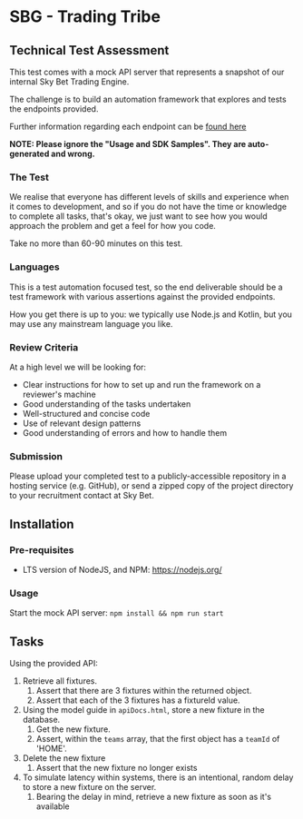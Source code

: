 # SBG - Trading Tribe
## Technical Test Assessment

This test comes with a mock API server that represents a snapshot of our internal Sky Bet Trading Engine.

The challenge is to build an automation framework that explores and tests the endpoints provided.

Further information regarding each endpoint can be [found here](./apiDocs.html)

**NOTE: Please ignore the "Usage and SDK Samples". They are auto-generated and wrong.**

### The Test

We realise that everyone has different levels of skills and experience when it comes to development, 
and so if you do not have the time or knowledge to complete all tasks, that's okay, we just want to see how you would approach the problem and get a feel for how you code.

Take no more than 60-90 minutes on this test.

### Languages
This is a test automation focused test, so the end deliverable should be a test framework with various assertions against the provided endpoints. 

How you get there is up to you: we typically use Node.js and Kotlin, but you may use any mainstream language you like.

### Review Criteria
At a high level we will be looking for:

* Clear instructions for how to set up and run the framework on a reviewer's machine
* Good understanding of the tasks undertaken
* Well-structured and concise code
* Use of relevant design patterns
* Good understanding of errors and how to handle them

### Submission
Please upload your completed test to a publicly-accessible repository in a hosting service (e.g. GitHub), 
or send a zipped copy of the project directory to your recruitment contact at Sky Bet.

## Installation
### Pre-requisites
* LTS version of NodeJS, and NPM: https://nodejs.org/

### Usage
Start the mock API server:
`npm install && npm run start`

## Tasks

Using the provided API:

1. Retrieve all fixtures.
    1. Assert that there are 3 fixtures within the returned object.
    2. Assert that each of the 3 fixtures has a fixtureId value.
2. Using the model guide in `apiDocs.html`, store a new fixture in the database.
    1. Get the new fixture.
    2. Assert, within the `teams` array, that the first object has a `teamId` of 'HOME'.
3. Delete the new fixture
    1. Assert that the new fixture no longer exists
4. To simulate latency within systems, there is an intentional, random delay to store a new fixture on the server. 
    1. Bearing the delay in mind, retrieve a new fixture as soon as it's available
